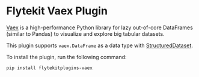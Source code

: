 # Flytekit Vaex Plugin
[Vaex](https://github.com/vaexio/vaex) is a high-performance Python library for lazy out-of-core DataFrames
(similar to Pandas) to visualize and explore big tabular datasets.

This plugin supports `vaex.DataFrame` as a data type with [StructuredDataset](https://docs.flyte.org/projects/cookbook/en/latest/auto/core/type_system/structured_dataset.html).

To install the plugin, run the following command:

```bash
pip install flytekitplugins-vaex
```
